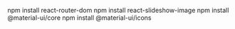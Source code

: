 npm install react-router-dom
npm install react-slideshow-image
npm install @material-ui/core
npm install @material-ui/icons
